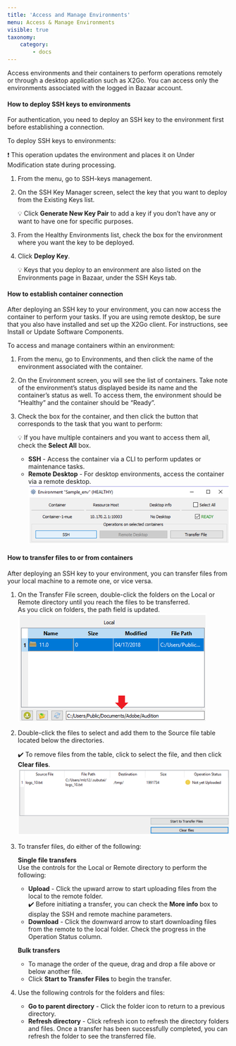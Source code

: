 ```yaml
---
title: 'Access and Manage Environments'
menu: Access & Manage Environments
visible: true
taxonomy:
    category:
        - docs
---
```


Access environments and their containers to perform operations remotely or through a desktop application such as X2Go. You can access only the environments associated with the logged in Bazaar account. 

#### How to deploy SSH keys to environments
For authentication, you need to deploy an SSH key to the environment first before establishing a connection. 

To deploy SSH keys to environments:

❗️ This operation updates the environment and places it on Under Modification state during processing.

1. From the menu, go to SSH-keys management. 
2. On the SSH Key Manager screen, select the key that you want to deploy from the Existing Keys list.   

   💡 Click **Generate New Key Pair** to add a key if you don’t have any or want to have one for specific purposes. 

3. From the Healthy Environments list, check the box for the environment where you want the key to be deployed.

4. Click **Deploy Key**.   

   💡 Keys that you deploy to an environment are also listed on the Environments page in Bazaar, under the SSH Keys tab.

#### How to establish container connection
After deploying an SSH key to your environment, you can now access the container to perform your tasks. If you are using remote desktop, be sure that you also have installed and set up the X2Go client. For instructions, see Install or Update Software Components.

To access and manage containers within an environment:

1. From the menu, go to Environments, and then click the name of the environment associated with the container. 

2. On the Environment screen, you will see the list of containers. Take note of the environment’s status displayed beside its name and the container’s status as well. To access them, the environment should be “Healthy” and the container should be “Ready”.  

3. Check the box for the container, and then click the button that corresponds to the task that you want to perform: 
  
   💡 If you have multiple containers and you want to access them all, check the **Select All** box. 
    * **SSH** - Access the container via a CLI to perform updates or maintenance tasks.
    * **Remote Desktop** - For desktop environments, access the container via a remote desktop.   
    ![Access environment](console-manage-env.png)

#### How to transfer files to or from containers

After deploying an SSH key to your environment, you can transfer files from your local machine to a remote one, or vice versa.

1. On the Transfer File screen, double-click the folders on the Local or Remote directory until you reach the files to be transferred.   
   As you click on folders, the path field is updated.   
   ![Transfer files](console-manage-transfer.png)

2. Double-click the files to select and add them to the Source file table located below the directories. 
  
   ✔️ To remove files from the table, click to select the file, and then click **Clear files**.
   ![Start transfer](console-manage-starttransfer.png)

3. To transfer files, do either of the following:
   
   **Single file transfers**   
   Use the controls for the Local or Remote directory to perform the following:
   * **Upload** - Click the upward arrow to start uploading files from the local to the remote folder.   
     ✔️ Before initiating a transfer, you can check the **More info** box to display the SSH and remote machine parameters.
   * **Download** - Click the downward arrow to start downloading files from the remote to the local folder.
   Check the progress in the Operation Status column.
 
   **Bulk transfers**
   * To manage the order of the queue, drag and drop a file above or below another file. 
   * Click **Start to Transfer Files** to begin the transfer. 

4. Use the following controls for the folders and files:
   * **Go to parent directory** - Click the folder icon to return to a previous directory. 
   * **Refresh directory** - Click refresh icon to refresh the directory folders and files. Once a transfer has been successfully completed, you can refresh the folder to see the transferred file.
